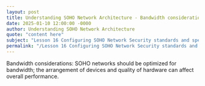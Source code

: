 ```yaml
---
layout: post
title: Understanding SOHO Network Architecture - Bandwidth considerations
date: 2025-01-10 12:00:00 -0000
author: Understanding SOHO Network Architecture
quote: "content here"
subject: "Lesson 16 Configuring SOHO Network Security standards and specifications"
permalink: "/Lesson 16 Configuring SOHO Network Security standards and specifications/Understanding SOHO Network Architecture/Understanding SOHO Network Architecture - Bandwidth considerations"
---
```


Bandwidth considerations: SOHO networks should be optimized for bandwidth; the arrangement of devices and quality of hardware can affect overall performance.
